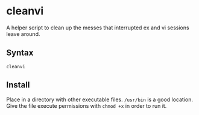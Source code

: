 # cleanvi

A helper script to clean up the messes that interrupted ex and vi sessions
leave around.

## Syntax

```shell
cleanvi
```

## Install

Place in a directory with other executable files.  `/usr/bin` is a good location.
Give the file execute permissions with `chmod +x` in order to run it.

